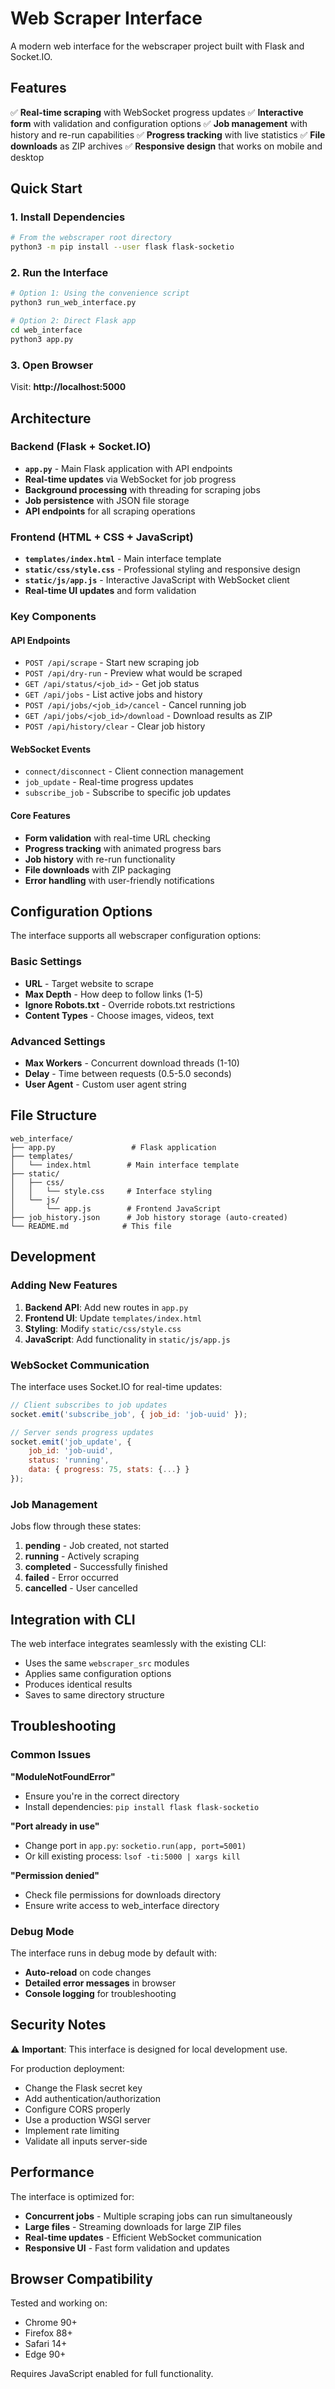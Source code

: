 # Web Scraper Interface

A modern web interface for the webscraper project built with Flask and Socket.IO.

## Features

✅ **Real-time scraping** with WebSocket progress updates
✅ **Interactive form** with validation and configuration options
✅ **Job management** with history and re-run capabilities
✅ **Progress tracking** with live statistics
✅ **File downloads** as ZIP archives
✅ **Responsive design** that works on mobile and desktop

## Quick Start

### 1. Install Dependencies
```bash
# From the webscraper root directory
python3 -m pip install --user flask flask-socketio
```

### 2. Run the Interface
```bash
# Option 1: Using the convenience script
python3 run_web_interface.py

# Option 2: Direct Flask app
cd web_interface
python3 app.py
```

### 3. Open Browser
Visit: **http://localhost:5000**

## Architecture

### Backend (Flask + Socket.IO)
- **`app.py`** - Main Flask application with API endpoints
- **Real-time updates** via WebSocket for job progress
- **Background processing** with threading for scraping jobs
- **Job persistence** with JSON file storage
- **API endpoints** for all scraping operations

### Frontend (HTML + CSS + JavaScript)
- **`templates/index.html`** - Main interface template
- **`static/css/style.css`** - Professional styling and responsive design
- **`static/js/app.js`** - Interactive JavaScript with WebSocket client
- **Real-time UI updates** and form validation

### Key Components

#### API Endpoints
- `POST /api/scrape` - Start new scraping job
- `POST /api/dry-run` - Preview what would be scraped
- `GET /api/status/<job_id>` - Get job status
- `GET /api/jobs` - List active jobs and history
- `POST /api/jobs/<job_id>/cancel` - Cancel running job
- `GET /api/jobs/<job_id>/download` - Download results as ZIP
- `POST /api/history/clear` - Clear job history

#### WebSocket Events
- `connect/disconnect` - Client connection management
- `job_update` - Real-time progress updates
- `subscribe_job` - Subscribe to specific job updates

#### Core Features
- **Form validation** with real-time URL checking
- **Progress tracking** with animated progress bars
- **Job history** with re-run functionality
- **File downloads** with ZIP packaging
- **Error handling** with user-friendly notifications

## Configuration Options

The interface supports all webscraper configuration options:

### Basic Settings
- **URL** - Target website to scrape
- **Max Depth** - How deep to follow links (1-5)
- **Ignore Robots.txt** - Override robots.txt restrictions
- **Content Types** - Choose images, videos, text

### Advanced Settings
- **Max Workers** - Concurrent download threads (1-10)
- **Delay** - Time between requests (0.5-5.0 seconds)
- **User Agent** - Custom user agent string

## File Structure

```
web_interface/
├── app.py                 # Flask application
├── templates/
│   └── index.html        # Main interface template
├── static/
│   ├── css/
│   │   └── style.css     # Interface styling
│   └── js/
│       └── app.js        # Frontend JavaScript
├── job_history.json      # Job history storage (auto-created)
└── README.md            # This file
```

## Development

### Adding New Features

1. **Backend API**: Add new routes in `app.py`
2. **Frontend UI**: Update `templates/index.html`
3. **Styling**: Modify `static/css/style.css`
4. **JavaScript**: Add functionality in `static/js/app.js`

### WebSocket Communication

The interface uses Socket.IO for real-time updates:

```javascript
// Client subscribes to job updates
socket.emit('subscribe_job', { job_id: 'job-uuid' });

// Server sends progress updates
socket.emit('job_update', {
    job_id: 'job-uuid',
    status: 'running',
    data: { progress: 75, stats: {...} }
});
```

### Job Management

Jobs flow through these states:
1. **pending** - Job created, not started
2. **running** - Actively scraping
3. **completed** - Successfully finished
4. **failed** - Error occurred
5. **cancelled** - User cancelled

## Integration with CLI

The web interface integrates seamlessly with the existing CLI:
- Uses the same `webscraper_src` modules
- Applies same configuration options
- Produces identical results
- Saves to same directory structure

## Troubleshooting

### Common Issues

**"ModuleNotFoundError"**
- Ensure you're in the correct directory
- Install dependencies: `pip install flask flask-socketio`

**"Port already in use"**
- Change port in `app.py`: `socketio.run(app, port=5001)`
- Or kill existing process: `lsof -ti:5000 | xargs kill`

**"Permission denied"**
- Check file permissions for downloads directory
- Ensure write access to web_interface directory

### Debug Mode

The interface runs in debug mode by default with:
- **Auto-reload** on code changes
- **Detailed error messages** in browser
- **Console logging** for troubleshooting

## Security Notes

⚠️ **Important**: This interface is designed for local development use.

For production deployment:
- Change the Flask secret key
- Add authentication/authorization
- Configure CORS properly
- Use a production WSGI server
- Implement rate limiting
- Validate all inputs server-side

## Performance

The interface is optimized for:
- **Concurrent jobs** - Multiple scraping jobs can run simultaneously
- **Large files** - Streaming downloads for large ZIP files
- **Real-time updates** - Efficient WebSocket communication
- **Responsive UI** - Fast form validation and updates

## Browser Compatibility

Tested and working on:
- Chrome 90+
- Firefox 88+
- Safari 14+
- Edge 90+

Requires JavaScript enabled for full functionality.